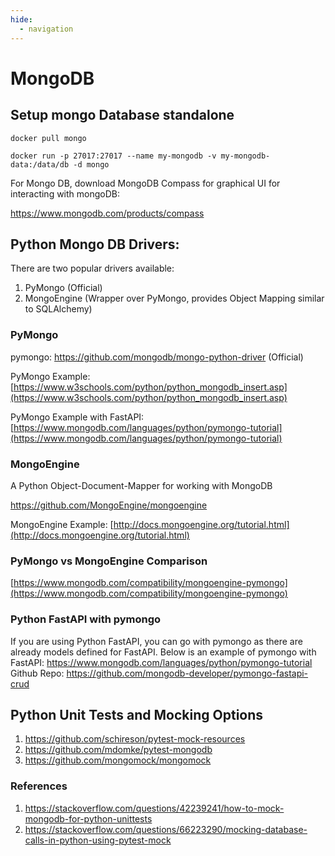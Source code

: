 ```yaml
---
hide:
  - navigation
---
```


# MongoDB
## Setup mongo Database standalone

`docker pull mongo`

`docker run -p 27017:27017 --name my-mongodb -v my-mongodb-data:/data/db -d mongo`

For Mongo DB, download MongoDB Compass for graphical UI for interacting with mongoDB:

https://www.mongodb.com/products/compass

## Python Mongo DB Drivers:

There are two popular drivers available:
1.  PyMongo (Official)
2.  MongoEngine (Wrapper over PyMongo, provides Object Mapping similar to SQLAlchemy)

### PyMongo

pymongo: https://github.com/mongodb/mongo-python-driver (Official)

PyMongo Example: [https://www.w3schools.com/python/python_mongodb_insert.asp](https://www.w3schools.com/python/python_mongodb_insert.asp)

PyMongo Example with FastAPI: [https://www.mongodb.com/languages/python/pymongo-tutorial](https://www.mongodb.com/languages/python/pymongo-tutorial)

### MongoEngine

A Python Object-Document-Mapper for working with MongoDB

https://github.com/MongoEngine/mongoengine

MongoEngine Example: [http://docs.mongoengine.org/tutorial.html](http://docs.mongoengine.org/tutorial.html)

### PyMongo vs MongoEngine Comparison

[https://www.mongodb.com/compatibility/mongoengine-pymongo](https://www.mongodb.com/compatibility/mongoengine-pymongo)

### Python FastAPI with pymongo
If you are using Python FastAPI, you can go with pymongo as there are already models defined for FastAPI. Below is an example of pymongo with FastAPI:
https://www.mongodb.com/languages/python/pymongo-tutorial
Github Repo: https://github.com/mongodb-developer/pymongo-fastapi-crud

## Python Unit Tests and Mocking Options
1. https://github.com/schireson/pytest-mock-resources
2. https://github.com/mdomke/pytest-mongodb
3. https://github.com/mongomock/mongomock

### References
1. https://stackoverflow.com/questions/42239241/how-to-mock-mongodb-for-python-unittests
2. https://stackoverflow.com/questions/66223290/mocking-database-calls-in-python-using-pytest-mock